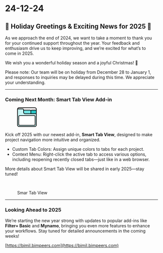 # 24-12-24

## 🎄 Holiday Greetings & Exciting News for 2025 🎄

As we approach the end of 2024, we want to take a moment to thank you for your continued support throughout the year. Your feedback and enthusiasm drive us to keep improving, and we’re excited for what’s to come in 2025.

We wish you a wonderful holiday season and a joyful Christmas! 🎄

Please note: Our team will be on holiday from December 28 to January 1, and responses to inquiries may be delayed during this time. We appreciate your understanding.

***

### Coming Next Month: Smart Tab View Add-in

<figure><img src="../.gitbook/assets/image.png" alt=""><figcaption></figcaption></figure>

Kick off 2025 with our newest add-in, **Smart Tab View**, designed to make project navigation more intuitive and organized.

* Custom Tab Colors: Assign unique colors to tabs for each project.
* Context Menu: Right-click the active tab to access various options, including reopening recently closed tabs—just like in a web browser.

More details about Smart Tab View will be shared in early 2025—stay tuned!

<figure><img src="https://mcusercontent.com/92e40100691462c16f54c9274/images/f6798372-a6a5-ca25-6c79-80719e0d01a0.png" alt=""><figcaption><p>Smar Tab View</p></figcaption></figure>

***

### Looking Ahead to 2025

We’re starting the new year strong with updates to popular add-ins like **Filter+ Basic** and **Mynamo**, bringing you even more features to enhance your workflows. Stay tuned for detailed announcements in the coming weeks!

[https://bimil.bimpeers.com](https://bimil.bimpeers.com)
